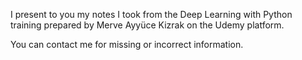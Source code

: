 


I present to you my notes I took from the Deep Learning with Python training prepared by Merve Ayyüce Kizrak on the Udemy platform.

You can contact me for missing or incorrect information.
